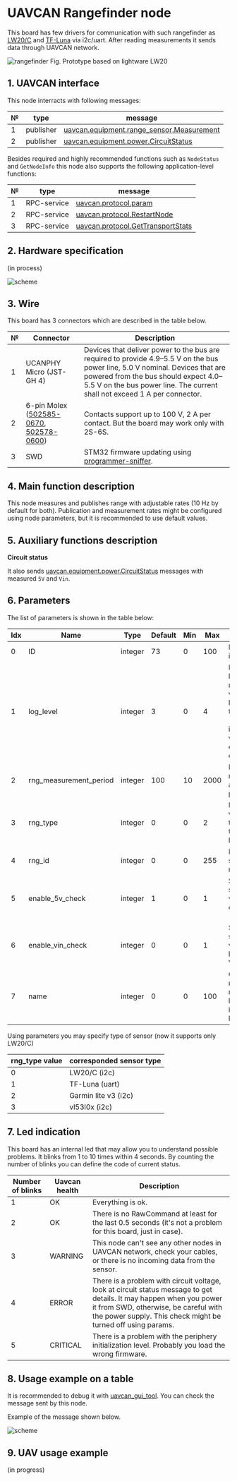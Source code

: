 # UAVCAN Rangefinder node

This board has few drivers for communication with such rangefinder as [LW20/C](https://www.mouser.com/datasheet/2/321/28055-LW20-SF20-LiDAR-Manual-Rev-7-1371848.pdf) and [TF-Luna](https://files.seeedstudio.com/wiki/Grove-TF_Mini_LiDAR/res/SJ-PM-TF-Luna-A03-Product-Manual.pdf) via i2c/uart. After reading measurements it sends data through UAVCAN network.

![rangefinder](rangefinder.jpg?raw=true "rangefinder")
Fig. Prototype based on lightware LW20

## 1. UAVCAN interface

This node interracts with following messages:

| № | type      | message  |
| - | --------- | -------- |
| 1 | publisher   | [uavcan.equipment.range_sensor.Measurement](https://dronecan.github.io/Specification/7._List_of_standard_data_types/#measurement) |
| 2 | publisher   | [uavcan.equipment.power.CircuitStatus](https://dronecan.github.io/Specification/7._List_of_standard_data_types/#circuitstatus) |

Besides required and highly recommended functions such as `NodeStatus` and `GetNodeInfo` this node also supports the following application-level functions:

| № | type      | message  |
| - | --------- | -------- |
| 1 | RPC-service | [uavcan.protocol.param](https://dronecan.github.io/Specification/7._List_of_standard_data_types/#uavcanprotocolparam) |
| 2 | RPC-service | [uavcan.protocol.RestartNode](https://dronecan.github.io/Specification/7._List_of_standard_data_types/#restartnode) |
| 3 | RPC-service | [uavcan.protocol.GetTransportStats](https://dronecan.github.io/Specification/7._List_of_standard_data_types/#gettransportstats) |

## 2. Hardware specification

(in process)

![scheme](../can_pwm/can_pwm_mini_scheme.png?raw=true "scheme")


## 3. Wire

This board has 3 connectors which are described in the table below.

| № | Connector | Description |
| - | --------- | ----------- |
| 1 | UCANPHY Micro (JST-GH 4) | Devices that deliver power to the bus are required to provide 4.9–5.5 V on the bus power line, 5.0 V nominal. Devices that are powered from the bus should expect 4.0–5.5 V on the bus power line. The current shall not exceed 1 A per connector. |
| 2 | 6-pin Molex  ([502585-0670](https://www.molex.com/molex/products/part-detail/pcb_receptacles/5025850670), [502578-0600](https://www.molex.com/molex/products/part-detail/crimp_housings/5025780600)) | Contacts support up to 100 V, 2 A per contact. But the board may work only with 2S-6S. |
| 3 | SWD | STM32 firmware updating using [programmer-sniffer](docs/guide/programmer_sniffer/README.md). |

## 4. Main function description

This node measures and publishes range with adjustable rates (10 Hz by default for both). Publication and measurement rates might be configured using node parameters, but it is recommended to use default values.

## 5. Auxiliary functions description

**Circuit status**

It also sends [uavcan.equipment.power.CircuitStatus](https://dronecan.github.io/Specification/7._List_of_standard_data_types/#circuitstatus) messages with measured `5V` and `Vin`.

## 6. Parameters

The list of parameters is shown in the table below:

|Idx| Name             | Type    |Default| Min | Max | Desctiption |
| - | ---------------- | ------- | ----- | --- | --- | ----------- |
| 0 | ID               | integer | 73    | 0   | 100 | Node identifier |
| 1 | log_level        | integer | 3     | 0   | 4   | Minimal log level message which might be sended by this device. 0 - debug, 1 - info, 2 - warn, 3 - error, 4 - disable |
| 2 | rng_measurement_period | integer | 100     | 10   | 2000   | Period of measurement and publishing |
| 3 | rng_type         | integer | 0     | 0   | 2   | Defines which sensor to use. See the table below. |
| 4 | rng_id           | integer | 0     | 0   | 255  | Id of the sensor in the message. |
| 5 | enable_5v_check  | integer | 1     | 0   | 1   | Set ERROR status if 5V voltage is out of range 4.5 - 5.5 V |
| 6 | enable_vin_check | integer | 0     | 0   | 1   | Set ERROR status if Vin voltage is less than 4.5 V |
| 7 | name             | integer | 0     | 0   | 100 | Custom name of the node. Might be implemented by request. |

Using parameters you may specify type of sensor (now it supports only LW20/C)

| rng_type value         | corresponded sensor type  |
| ---------------------- | ------------------------- |
| 0                      | LW20/C (i2c)              |
| 1                      | TF-Luna (uart)            |
| 2                      | Garmin lite v3 (i2c)      |
| 3                      | vl53l0x (i2c)             |

## 7. Led indication

This board has an internal led that may allow you to understand possible problems. It blinks from 1 to 10 times within 4 seconds. By counting the number of blinks you can define the code of current status.

| Number of blinks | Uavcan health   | Description                     |
| ---------------- | -------------- | ------------------------------- |
| 1                | OK             | Everything is ok.                |
| 2                | OK             | There is no RawCommand at least for the last 0.5 seconds (it's not a problem for this board, just in case). |
| 3                | WARNING        | This node can't see any other nodes in UAVCAN network, check your cables, or there is no incoming data from the sensor. |
| 4                | ERROR          | There is a problem with circuit voltage, look at circuit status message to get details. It may happen when you power it from SWD, otherwise, be careful with the power supply. This check might be turned off using params. |
| 5                | CRITICAL       | There is a problem with the periphery initialization level. Probably you load the wrong firmware. |


## 8. Usage example on a table

It is recommended to debug it with [uavcan_gui_tool](https://github.com/UAVCAN/gui_tool). You can check the message sent by this node.

Example of the message shown below.

![scheme](rangefinder_message.png?raw=true "scheme")

## 9. UAV usage example

(in progress)
